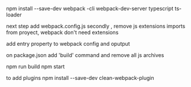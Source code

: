 npm install --save-dev webpack -cli webpack-dev-server typescript ts-loader

next step add  webpack.config.js
secondly , remove js extensions imports from proyect, webpack don't need extensions

add entry property to webpack config and oputput

on package.json add 'build' command and remove all js archives

npm run build
npm start

to add plugins 
npm install --save-dev clean-webpack-plugin
